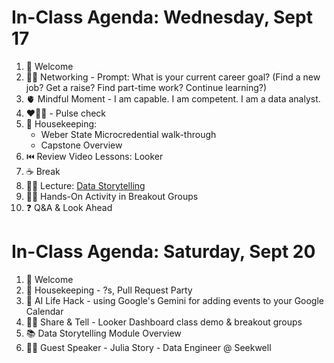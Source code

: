 # In-Class Agenda: Wednesday, Sept 17

1. 👋 Welcome 
2. 👯‍♀️ Networking - Prompt: What is your current career goal? (Find a new job? Get a raise? Find part-time work? Continue learning?) 
3. 🫀 Mindful Moment - I am capable. I am competent. I am a data analyst. 
4. ❤️💛💚 - Pulse check 
4. 🧹 Housekeeping:
   * Weber State Microcredential walk-through
   * Capstone Overview 
5. ⏮️ Review Video Lessons: Looker
6. ☕ Break  
9. 🧑‍🏫 Lecture: [Data Storytelling](https://docs.google.com/presentation/d/1y6xzTOgX4EGatDwtYXBJHTYCwN0v8Z3ZHgWgop1dER8/edit?slide=id.g305753d8ab1_0_8#slide=id.g305753d8ab1_0_8) 
10. 👯‍♀️ Hands-On Activity in Breakout Groups 
11. ❓ Q&A & Look Ahead 

# In-Class Agenda: Saturday, Sept 20

1. 👋 Welcome 
2. 🧹 Housekeeping - ?s, Pull Request Party  
3. 🤖 AI Life Hack - using Google's Gemini for adding events to your Google Calendar 
4. 👯‍♀️ Share & Tell - Looker Dashboard class demo & breakout groups 
5. 📚 Data Storytelling Module Overview 
6. 🧑‍🏫 Guest Speaker - Julia Story - Data Engineer @ Seekwell 
